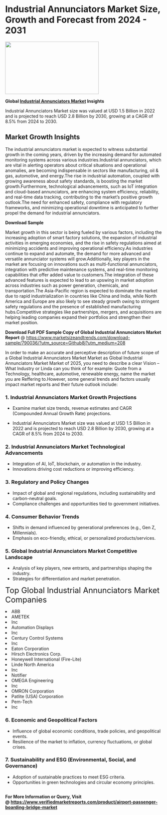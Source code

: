 <H1>Industrial Annunciators Market Size, Growth and Forecast from 2024 - 2031</H1><img class="aligncenter size-medium wp-image-584254" src="https://thirdeyenews.in/wp-content/uploads/2024/09/Global-Market-Research-300x168.jpeg" alt="" width="300" height="168" /><p><strong>Global&nbsp;<a href="https://www.marketsizeandtrends.com/download-sample/790036/?utm_source=Github8j?utm_medium=208">Industrial Annunciators Market</a> Insights</strong></p><p>Industrial Annunciators Market size was valued at USD 1.5 Billion in 2022 and is projected to reach USD 2.8 Billion by 2030, growing at a CAGR of 8.5% from 2024 to 2030.</p><p><h2>Market Growth Insights</h2> <p>The industrial annunciators market is expected to witness substantial growth in the coming years, driven by the increasing demand for automated monitoring systems across various industries.Industrial annunciators, which are vital in alerting operators about critical situations and operational anomalies, are becoming indispensable in sectors like manufacturing, oil & gas, automotive, and energy.The rise in industrial automation, coupled with growing awareness about safety standards, is boosting the market growth.Furthermore, technological advancements, such as IoT integration and cloud-based annunciators, are enhancing system efficiency, reliability, and real-time data tracking, contributing to the market’s positive growth outlook.The need for enhanced safety, compliance with regulatory frameworks, and minimizing operational downtime is anticipated to further propel the demand for industrial annunciators.</p> <p><strong>Download Sample</strong></p> <p>Market growth in this sector is being fueled by various factors, including the increasing adoption of smart factory solutions, the expansion of industrial activities in emerging economies, and the rise in safety regulations aimed at minimizing accidents and improving operational efficiency.As industries continue to expand and automate, the demand for more advanced and versatile annunciator systems will grow.Additionally, key players in the market are focusing on innovations such as multi-functional annunciators, integration with predictive maintenance systems, and real-time monitoring capabilities that offer added value to customers.The integration of these advanced features is expected to lead to an upswing in market adoption across industries such as power generation, chemicals, and transportation.The Asia-Pacific region is expected to dominate the market due to rapid industrialization in countries like China and India, while North America and Europe are also likely to see steady growth owing to stringent safety regulations and the presence of established manufacturing hubs.Competitive strategies like partnerships, mergers, and acquisitions are helping leading companies expand their portfolios and strengthen their market position.<p><span class=""><strong>Download Full PDF Sample Copy of Global Industrial Annunciators Market Report</strong> @ <a href="https://www.marketsizeandtrends.com/download-sample/790036/?utm_source=Github8j?utm_medium=208" target="_blank">https://www.marketsizeandtrends.com/download-sample/790036/?utm_source=Github8j?utm_medium=208</a></span></p><p>In order to make an accurate and perceptive description of future scope of a Global&nbsp;Industrial Annunciators Market Market as Global&nbsp;Industrial Annunciators Market Market of 2025, you need to describe a clear Vision &ndash; What Industry or Linda can you think of for example: Quote from a Technology, healthcare, automotive, renewable energy, name the market you are Reffering to.However, some general trends and factors usually impact market reports and their future outlook include:</p><h3>1.&nbsp;<strong>Industrial Annunciators Market Growth Projections</strong></h3><ul><li>Examine market size trends, revenue estimates and CAGR (Compounded Annual Growth Rate) projections.</li><li><p>Industrial Annunciators Market size was valued at USD 1.5 Billion in 2022 and is projected to reach USD 2.8 Billion by 2030, growing at a CAGR of 8.5% from 2024 to 2030.</p></li></ul><h3>2.&nbsp;<strong>Industrial Annunciators Market Technological Advancements</strong></h3><ul><li>Integration of AI, IoT, blockchain, or automation in the industry.</li><li>Innovations driving cost reductions or improving efficiency.</li></ul><h3>3.&nbsp;<strong>Regulatory and Policy Changes</strong></h3><ul><li>Impact of global and regional regulations, including sustainability and carbon-neutral goals.</li><li>Compliance challenges and opportunities tied to government initiatives.</li></ul><h3>4.&nbsp;<strong>Consumer Behavior Trends</strong></h3><ul><li>Shifts in demand influenced by generational preferences (e.g., Gen Z, Millennials).</li><li>Emphasis on eco-friendly, ethical, or personalized products/services.</li></ul><h3>5.&nbsp;<strong>Global Industrial Annunciators Market Competitive Landscape</strong></h3><ul><li>Analysis of key players, new entrants, and partnerships shaping the industry.</li><li>Strategies for differentiation and market penetration.</li></ul><p data-pm-slice="1 1 []"><span style="color: inherit; font-family: inherit; font-size: 25px;">Top Global Industrial Annunciators Market Companies</span></p><div class="" data-test-id=""><p><li>ABB</li><li> AMETEK</li><li> Inc</li><li> Automation Displays</li><li> Inc</li><li> Century Control Systems</li><li> Inc</li><li> Eaton Corporation</li><li> Hirsch Electronics Corp.</li><li> Honeywell International (Fire-Lite)</li><li> Linde North America</li><li> Inc</li><li> Notifier</li><li> OMEGA Engineering</li><li> Inc</li><li> OMRON Corporation</li><li> Patlite (USA) Corporation</li><li> Pem-Tech</li><li> Inc</li></p></div><h3>6.&nbsp;<strong>Economic and Geopolitical Factors</strong></h3><ul><li>Influence of global economic conditions, trade policies, and geopolitical events.</li><li>Resilience of the market to inflation, currency fluctuations, or global crises.</li></ul><h3>7.&nbsp;<strong>Sustainability and ESG (Environmental, Social, and Governance)</strong></h3><ul><li>Adoption of sustainable practices to meet ESG criteria.</li><li>Opportunities in green technologies and circular economy principles.</li></ul><h2><strong style="font-size: 14px;">For More Information or Query, Visit @&nbsp;</strong><a style="background-color: #ffffff; font-size: 14px;" href="https://www.marketsizeandtrends.com/report/industrial-annunciators-market/" target="_blank">https://www.verifiedmarketreports.com/product/airport-passenger-boarding-bridge-market</a></h2>